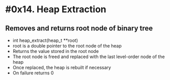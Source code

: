 # #0x14. Heap Extraction
## Removes and returns root node of binary tree

* int heap_extract(heap_t **root)
* root is a double pointer to the root node of the heap
* Returns the value stored in the root node
* The root node is freed and replaced with the last level-order node of the heap
* Once replaced, the heap is rebuilt if necessary
* On failure returns 0
